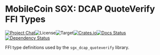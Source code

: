 # MobileCoin SGX: DCAP QuoteVerify FFI Types

[![Project Chat][chat-image]][chat-link]<!--
-->![License][license-image]<!--
-->![Target][target-image]<!--
-->[![Crates.io][crate-image]][crate-link]<!--
-->[![Docs Status][docs-image]][docs-link]<!--
-->[![Dependency Status][deps-image]][deps-link]

FFI type definitions used by the `sgx_dcap_quoteverify` library.

[chat-image]: https://img.shields.io/discord/844353360348971068?style=flat-square
[chat-link]: https://mobilecoin.chat
[license-image]: https://img.shields.io/crates/l/mc-sgx-dcap-quoteverify-sys-types?style=flat-square
[target-image]: https://img.shields.io/badge/target-any-brightgreen?style=flat-square
[crate-image]: https://img.shields.io/crates/v/mc-sgx-dcap-quoteverify-sys-types.svg?style=flat-square
[crate-link]: https://crates.io/crates/mc-sgx-dcap-quoteverify-sys-types
[docs-image]: https://img.shields.io/docsrs/mc-sgx-dcap-quoteverify-sys-types?style=flat-square
[docs-link]: https://docs.rs/crate/mc-sgx-dcap-quoteverify-sys-types
[deps-image]: https://deps.rs/crate/mc-sgx-dcap-quoteverify-sys-types/0.3.0/status.svg?style=flat-square
[deps-link]: https://deps.rs/crate/mc-sgx-dcap-quoteverify-sys-types/0.3.0
